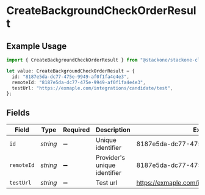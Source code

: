 # CreateBackgroundCheckOrderResult

## Example Usage

```typescript
import { CreateBackgroundCheckOrderResult } from "@stackone/stackone-client-ts/sdk/models/shared";

let value: CreateBackgroundCheckOrderResult = {
  id: "8187e5da-dc77-475e-9949-af0f1fa4e4e3",
  remoteId: "8187e5da-dc77-475e-9949-af0f1fa4e4e3",
  testUrl: "https://exmaple.com/integrations/candidate/test",
};
```

## Fields

| Field                                           | Type                                            | Required                                        | Description                                     | Example                                         |
| ----------------------------------------------- | ----------------------------------------------- | ----------------------------------------------- | ----------------------------------------------- | ----------------------------------------------- |
| `id`                                            | *string*                                        | :heavy_minus_sign:                              | Unique identifier                               | 8187e5da-dc77-475e-9949-af0f1fa4e4e3            |
| `remoteId`                                      | *string*                                        | :heavy_minus_sign:                              | Provider's unique identifier                    | 8187e5da-dc77-475e-9949-af0f1fa4e4e3            |
| `testUrl`                                       | *string*                                        | :heavy_minus_sign:                              | Test url                                        | https://exmaple.com/integrations/candidate/test |